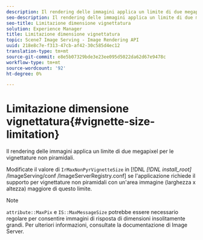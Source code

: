 ```yaml
---
description: Il rendering delle immagini applica un limite di due megapixel per le vignettature non piramidali.
seo-description: Il rendering delle immagini applica un limite di due megapixel per le vignettature non piramidali.
seo-title: Limitazione dimensione vignettatura
solution: Experience Manager
title: Limitazione dimensione vignettatura
topic: Scene7 Image Serving - Image Rendering API
uuid: 218e8c7e-f313-47cb-af42-30c585d4ec12
translation-type: tm+mt
source-git-commit: e8e5b07329bde3e23ee095d5022da62d67e9478c
workflow-type: tm+mt
source-wordcount: '92'
ht-degree: 0%

---
```



# Limitazione dimensione vignettatura{#vignette-size-limitation}

Il rendering delle immagini applica un limite di due megapixel per le vignettature non piramidali.

Modificate il valore di `IrMaxNonPyrVignetteSize` in [!DNL *[!DNL install_root]* /ImageServing/conf /ImageServerRegistry.conf] se l&#39;applicazione richiede il supporto per vignettature non piramidali con un&#39;area immagine (larghezza x altezza) maggiore di questo limite.

>[!NOTE]
>
>`attribute::MaxPix` e `IS::MaxMessageSize` potrebbe essere necessario regolare per consentire immagini di risposta di dimensioni insolitamente grandi. Per ulteriori informazioni, consultate la documentazione di Image Server.

